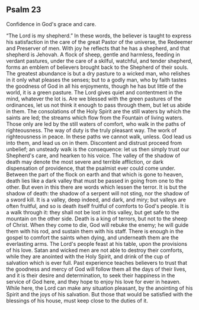 ## Psalm 23

Confidence in God's grace and care.

“The Lord is my shepherd.” In these words, the believer is taught to express his satisfaction in the care of the great Pastor of the universe, the Redeemer and Preserver of men. With joy he reflects that he has a shepherd, and that shepherd is Jehovah. A flock of sheep, gentle and harmless, feeding in verdant pastures, under the care of a skilful, watchful, and tender shepherd, forms an emblem of believers brought back to the Shepherd of their souls. The greatest abundance is but a dry pasture to a wicked man, who relishes in it only what pleases the senses; but to a godly man, who by faith tastes the goodness of God in all his enjoyments, though he has but little of the world, it is a green pasture. The Lord gives quiet and contentment in the mind, whatever the lot is. Are we blessed with the green pastures of the ordinances, let us not think it enough to pass through them, but let us abide in them. The consolations of the Holy Spirit are the still waters by which the saints are led; the streams which flow from the Fountain of living waters. Those only are led by the still waters of comfort, who walk in the paths of righteousness. The way of duty is the truly pleasant way. The work of righteousness in peace. In these paths we cannot walk, unless. God lead us into them, and lead us on in them. Discontent and distrust proceed from unbelief; an unsteady walk is the consequence: let us then simply trust our Shepherd's care, and hearken to his voice. The valley of the shadow of death may denote the most severe and terrible affliction, or dark dispensation of providence, that the psalmist ever could come under. Between the part of the flock on earth and that which is gone to heaven, death lies like a dark valley that must be passed in going from one to the other. But even in this there are words which lessen the terror. It is but the shadow of death: the shadow of a serpent will not sting, nor the shadow of a sword kill. It is a valley, deep indeed, and dark, and miry; but valleys are often fruitful, and so is death itself fruitful of comforts to God's people. It is a walk through it: they shall not be lost in this valley, but get safe to the mountain on the other side. Death is a king of terrors, but not to the sheep of Christ. When they come to die, God will rebuke the enemy; he will guide them with his rod, and sustain them with his staff. There is enough in the gospel to comfort the saints when dying, and underneath them are the everlasting arms. The Lord's people feast at his table, upon the provisions of his love. Satan and wicked men are not able to destroy their comforts, while they are anointed with the Holy Spirit, and drink of the cup of salvation which is ever full. Past experience teaches believers to trust that the goodness and mercy of God will follow them all the days of their lives, and it is their desire and determination, to seek their happiness in the service of God here, and they hope to enjoy his love for ever in heaven. While here, the Lord can make any situation pleasant, by the anointing of his Spirit and the joys of his salvation. But those that would be satisfied with the blessings of his house, must keep close to the duties of it.

